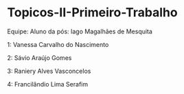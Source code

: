 # Topicos-II-Primeiro-Trabalho

Equipe:
Aluno da pós: Iago Magalhães de Mesquita

1: Vanessa Carvalho do Nascimento

2: Sávio Araújo Gomes

3: Raniery Alves Vasconcelos

4: Francilândio Lima Serafim
